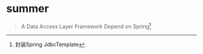 summer
======

>A Data Access Layer Framework
>Depend on Spring[^spring]
[^spring]: 封装Spring JdbcTemplate
